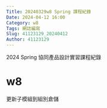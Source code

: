 ```yaml
---
Title: 20240329w8 Spring 課程紀錄
Date: 2024-04-12 16:00
Category: w8
Tags: 網誌編寫
Slug: 41123129_20240412
Author: 41123129
---
```


2024 Spring 協同產品設計實習課程紀錄

<!-- PELICAN_END_SUMMARY -->

# w8
更新子模組到組別倉儲





